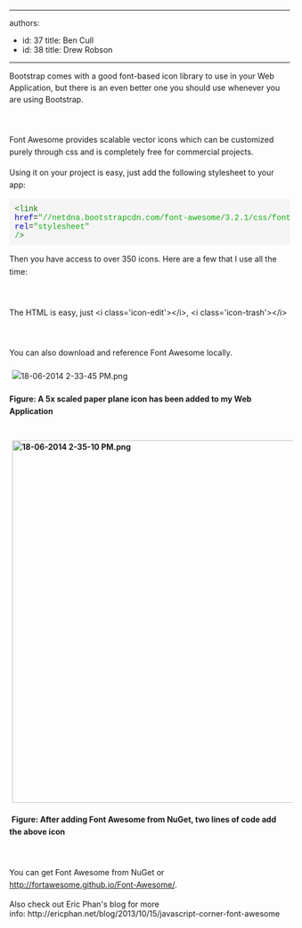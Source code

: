 

---
authors:
  - id: 37
    title: Ben Cull
  - id: 38
    title: Drew Robson
---




<span class='intro'> <span style="line-height&#58;20.799999237060547px;">​​Bootstrap comes with a good font-based icon library to use in your Web Application, but there is an even better one you should use whenever you are using Bootstrap.</span>​ </span>

​​<span style="line-height&#58;1.6;">​</span><div class="ms-rtestate-read ms-rte-wpbox"><div class="ms-rtestate-notify  ms-rtestate-read bfff8346-b3d3-4e1e-a95f-e6685654ce3d" id="div_bfff8346-b3d3-4e1e-a95f-e6685654ce3d"></div><div id="vid_bfff8346-b3d3-4e1e-a95f-e6685654ce3d" style="display&#58;none;"></div></div><p><span style="line-height&#58;1.6;">Font</span><span style="line-height&#58;1.6;"> Awesome provides scalable vector icons which can be customized purely through css and is completely free for commercial projects.</span><br></p><p>
   <span style="line-height&#58;1.6;">Using it on your project is easy, just add the following stylesheet to your app&#58;<br></span></p><pre class="source-code" style="font-family&#58;monaco, menlo, consolas, 'courier new', monospace;word-wrap&#58;break-word;padding&#58;9.5px;border-top-left-radius&#58;4px;border-top-right-radius&#58;4px;border-bottom-right-radius&#58;4px;border-bottom-left-radius&#58;4px;margin-bottom&#58;10px;word-break&#58;break-all;overflow&#58;auto;background-color&#58;#f5f5f5;"><span class="cm-tag" style="color&#58;#117700;">&lt;link</span> <span class="cm-attribute" style="color&#58;#0000cc;">href</span>=<span class="cm-string" style="color&#58;#11aa11;">&quot;//netdna.bootstrapcdn.com/font-awesome/3.2.1/css/font-awesome.css&quot;</span> <span class="cm-attribute" style="color&#58;#0000cc;">rel</span>=<span class="cm-string" style="color&#58;#11aa11;">&quot;stylesheet&quot; /</span><span class="cm-tag" style="color&#58;#117700;">&gt;​</span></pre><p>
   <span style="line-height&#58;1.6;">​Then you have access to over 350 icons. Here are a few that I use all the time&#58;&#160;​<br></span></p><p>
   <span style="line-height&#58;1.6;">​​​<i class="icon-trash icon-4x" id="yui_3_17_2_1_1403220586594_514"></i><i class="icon-plus icon-4x"></i><i class="icon-refresh icon-4x" id="yui_3_17_2_1_1403220586594_665"></i><i class="icon-ok icon-4x" id="yui_3_17_2_1_1403220586594_667"></i><i class="icon-remove icon-4x"></i><i class="icon-code icon-4x"></i><i class="icon-cloud-download icon-4x"></i>​<br></span></p><p>
   <span style="line-height&#58;1.6;">​​​The HTML is easy, just&#160;&lt;i class='icon-edit'&gt;&lt;/i&gt;, &lt;i class='icon-trash'&gt;&lt;/i&gt;<br></span></p><p>
   <span style="line-height&#58;1.6;"> 
      <br></span></p><p><span style="line-height&#58;1.6;">You can also download and reference Font Awesome locally.</span></p><p>
   <span style="line-height&#58;1.6;"> 
      <img src="/WebSites/RulesToBetterUIBootstrap/PublishingImages/Pages/Do-you-use-Font-Awesome-with-Bootstrap/18-06-2014%202-33-45%20PM.png" alt="18-06-2014 2-33-45 PM.png" style="margin&#58;5px;" /> 
      <br></span></p>
<strong style="line-height&#58;1.6;">Figure&#58; A 5x scaled paper plane icon has been added to my Web Application</strong>
<div>
   <span style="line-height&#58;20.799999237060547px;"> 
      <b> 
         <br></b></span></div><div>
   <span style="line-height&#58;20.799999237060547px;"> 
      <b> 
         <img src="/WebSites/RulesToBetterUIBootstrap/PublishingImages/Pages/Do-you-use-Font-Awesome-with-Bootstrap/18-06-2014%202-35-10%20PM.png" alt="18-06-2014 2-35-10 PM.png" style="margin&#58;5px;width&#58;650px;" /> 
         <br></b></span>
   <p>&#160;<strong style="line-height&#58;1.6;">Figure&#58; After adding Font Awesome from NuGet, two lines of code add the above icon​</strong></p><p>
      <span style="line-height&#58;1.6;"> 
         <br></span></p><p>
      <strong style="line-height&#58;1.6;"></strong> 
      <span style="line-height&#58;1.6;">Y</span><span style="line-height&#58;1.6;">ou can get Font Awesome from NuGet or </span><a href="http&#58;//fortawesome.github.io/Font-Awesome/" style="line-height&#58;1.6;">http&#58;//fortawesome.github.io/Font-Awesome/</a><span style="line-height&#58;1.6;">.​</span></p><p>Also check out Eric Phan's blog for more info&#58;&#160;<a>http&#58;//ericphan.net/blog/2013/10/15/javascript-corner-font-awesome​​</a></p><p><br></p></div>


